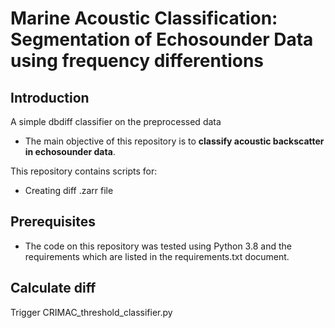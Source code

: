 # Marine Acoustic Classification: Segmentation of Echosounder Data using frequency differentions

## Introduction

A simple dbdiff classifier on the preprocessed data

* The main objective of this repository is to **classify acoustic backscatter in echosounder data**.

This repository contains scripts for:
* Creating diff .zarr file


## Prerequisites
* The code on this repository was tested using Python 3.8 and the requirements which are listed in the requirements.txt document.

## Calculate diff
Trigger CRIMAC_threshold_classifier.py